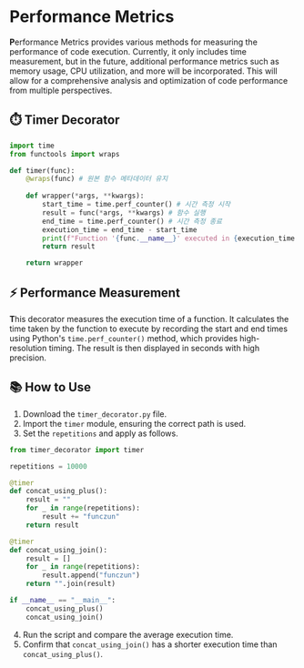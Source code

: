 # Performance Metrics

**P**erformance Metrics provides various methods for measuring the performance of code execution. Currently, it only includes time measurement, but in the future, additional performance metrics such as memory usage, CPU utilization, and more will be incorporated. This will allow for a comprehensive analysis and optimization of code performance from multiple perspectives.

## ⏱️ Timer Decorator

```python
import time
from functools import wraps

def timer(func):
    @wraps(func) # 원본 함수 메타데이터 유지
    
    def wrapper(*args, **kwargs):
        start_time = time.perf_counter() # 시간 측정 시작
        result = func(*args, **kwargs) # 함수 실행
        end_time = time.perf_counter() # 시간 측정 종료
        execution_time = end_time - start_time
        print(f"Function '{func.__name__}' executed in {execution_time:.10f} seconds.") # 소수점 이하 10자리 출력
        return result

    return wrapper
```

## ⚡ Performance Measurement

**T**his decorator measures the execution time of a function. It calculates the time taken by the function to execute by recording the start and end times using Python's `time.perf_counter()` method, which provides high-resolution timing. The result is then displayed in seconds with high precision.

## 📚 How to Use

1. Download the `timer_decorator.py` file.
2. Import the `timer` module, ensuring the correct path is used.
3. Set the `repetitions` and apply as follows.
```python
from timer_decorator import timer

repetitions = 10000

@timer
def concat_using_plus():
    result = ""
    for _ in range(repetitions):
        result += "funczun"
    return result

@timer
def concat_using_join():
    result = []
    for _ in range(repetitions):
        result.append("funczun")
    return "".join(result)

if __name__ == "__main__":
    concat_using_plus()
    concat_using_join()
```
4. Run the script and compare the average execution time.
5. Confirm that `concat_using_join()` has a shorter execution time than `concat_using_plus()`.
